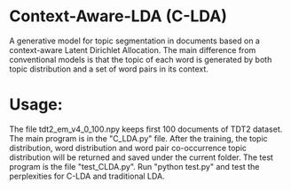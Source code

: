 # Context-Aware-LDA (C-LDA)
A generative model for topic segmentation in documents based on a context-aware Latent Dirichlet Allocation. The main difference from conventional models is that the topic of each word is generated by both topic distribution and a set of word pairs in its context.

# Usage:
The file tdt2_em_v4_0_100.npy keeps first 100 documents of TDT2 dataset.
The main program is in the "C_LDA.py" file.
After the training, the topic distribution, word distribution and word pair co-occurrence topic distribution will be returned and saved under the current folder.
The test program is the file "test_CLDA.py".
Run "python test.py" and test the perplexities for C-LDA and traditional LDA.
